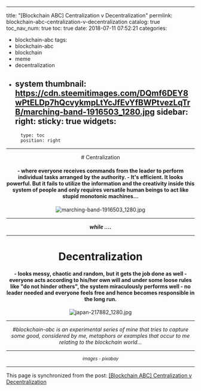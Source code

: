 
---
title: "[Blockchain ABC] Centralization v Decentralization"
permlink: blockchain-abc-centralization-v-decentralization
catalog: true
toc_nav_num: true
toc: true
date: 2018-07-11 07:52:21
categories:
- blockchain-abc
tags:
- blockchain-abc
- blockchain
- meme
- decentralization
- system
thumbnail: https://cdn.steemitimages.com/DQmf6DEY8wPtELDp7hQcvykmpLtYcJfEvYfBWPtvezLqTrB/marching-band-1916503_1280.jpg
sidebar:
    right:
        sticky: true
widgets:
    -
        type: toc
        position: right
---


<center>
# Centralization

<h4>
- where everyone receives commands from the leader to perform individual tasks arranged by the authority. 
- It's efficient. It looks powerful. But it fails to utilize the information and the creativity inside this system of people and only requires versatile human beings to act like stupid monotonic machines...
</h4>

![marching-band-1916503_1280.jpg](https://cdn.steemitimages.com/DQmf6DEY8wPtELDp7hQcvykmpLtYcJfEvYfBWPtvezLqTrB/marching-band-1916503_1280.jpg)

*****
***while ....***
*****
# Decentralization

<h4>
- looks messy, chaotic and random, but it gets the job done as well
- everyone acts according to his/her own will and under some loose rules like "do not hinder others", the system miraculously performs well
- no leader needed and everyone feels free and hence becomes responsible in the long run.

</h4>

![japan-217882_1280.jpg](https://cdn.steemitimages.com/DQmXwC1FsiRUAc8amh2hqXHxy1uRCrYfMz7XiAvDVggWjqV/japan-217882_1280.jpg)


****

*#blockchain-abc is an experimental series of mine that tries to capture some good, considered by me, metaphors or examples that occur to me relating to the blockchain world...*

****
<sub>*images - pixabay*</sub>
</center>

- - -

This page is synchronized from the post: [[Blockchain ABC] Centralization v Decentralization](https://steemit.com/@deanliu/blockchain-abc-centralization-v-decentralization)
